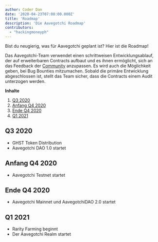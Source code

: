 ```yaml
---
author: Coder Dan
date: '2020-04-23T07:00:00.000Z'
title: 'Roadmap'
description: 'Die Aavegotchi Roadmap'
contributors:
  - "hackingmoneyph"
---
```


Bist du neugierig, was für Aavegotchi geplant ist? Hier ist die Roadmap!

Das Aavegotchi-Team verwendet einen schrittweisen Entwicklungsablauf, der auf erweiterbaren Contracts aufbaut und es ihnen ermöglicht, sich an das Feedback der <a href="https://wiki.aavegotchi.com/community">Community</a> anzupassen. Es wird auch die Möglichkeit geben, bei Bug Bounties mitzumachen. Sobald die primäre Entwicklung abgeschlossen ist, stellt das Team sicher, dass die Contracts einem Audit unterzogen werden.

<div class="contentsBox">

**Inhalte**

<ol>
<li><a href=#q3-20>Q3 2020 </a></li>
<li><a href=#q4-20>Anfang Q4 2020</a></li>
<li><a href=#lateq4-20>Ende Q4 2020</a></li>
<li><a href=#q1-21>Q1 2021</a></li>
</ol>

</div>

<a name="q3-20"></a>
<h2>Q3 2020</h2>
<ul>
<li>GHST Token Distribution</li>
<li>Aavegotchi DAO 1.0 startet</li>
</ul>

<a name="q4-20"></a>
<h2>Anfang Q4 2020</h2>
<ul>
<li>Aavegotchi Testnet startet</li>
</ul>

<a name="lateq4-20"></a>
<h2>Ende Q4 2020</h2>
<ul>
<li>Aavegotchi Mainnet und AavegotchiDAO 2.0 startet</li>
</ul>
<a name="q1-21"></a>
<h2>Q1 2021</h2>
<ul>
<li>Rarity Farming beginnt</li>
<li>Der Aavegotchi Realm startet </li>
</ul>
